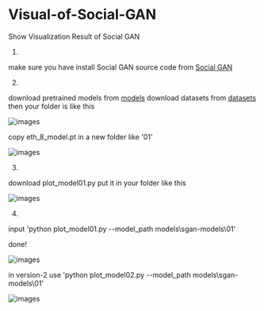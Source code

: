 # Visual-of-Social-GAN
Show Visualization Result of Social GAN

1.
make sure you have install Social GAN source code from [Social GAN](https://github.com/agrimgupta92/sgan)

2.
download pretrained models from [models](https://www.dropbox.com/s/h8q5z4axfgzx9eb/models.zip?dl=0)
download datasets from [datasets](https://www.dropbox.com/s/8n02xqv3l9q18r1/datasets.zip?dl=0)
then your folder is like this

![images](https://github.com/marsmarcin/Visual-of-Social-GAN/blob/master/img/01.png)

copy eth_8_model.pt in a new folder like '01'

![images](https://github.com/marsmarcin/Visual-of-Social-GAN/blob/master/img/03.png)

3.
download plot_model01.py put it in your folder like this

![images](https://github.com/marsmarcin/Visual-of-Social-GAN/blob/master/img/02.png)

4.
input 'python plot_model01.py --model_path models\sgan-models\01'

done!


![images](https://github.com/marsmarcin/Visual-of-Social-GAN/blob/master/img/50.gif)


in version-2 use 'python plot_model02.py --model_path models\sgan-models\01'

![images](https://github.com/marsmarcin/Visual-of-Social-GAN/blob/master/002.gif)
